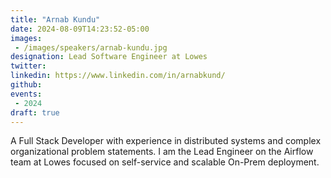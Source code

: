 ```yaml
---
title: "Arnab Kundu"
date: 2024-08-09T14:23:52-05:00
images: 
 - /images/speakers/arnab-kundu.jpg
designation: Lead Software Engineer at Lowes
twitter: 
linkedin: https://www.linkedin.com/in/arnabkund/
github: 
events:
 - 2024
draft: true 
---
```


A Full Stack Developer with experience in distributed systems and complex organizational problem statements. I am the Lead Engineer on the Airflow team at Lowes focused on self-service and scalable On-Prem deployment.

